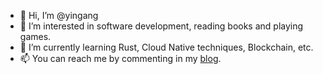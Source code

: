 - 👋 Hi, I’m @yingang
- 👀 I’m interested in software development, reading books and playing games.
- 🌱 I’m currently learning Rust, Cloud Native techniques, Blockchain, etc.
- 📫 You can reach me by commenting in my [blog](https://yingang.github.io/).

<!---
yingang/yingang is a ✨ special ✨ repository because its `README.md` (this file) appears on your GitHub profile.
You can click the Preview link to take a look at your changes.
--->
